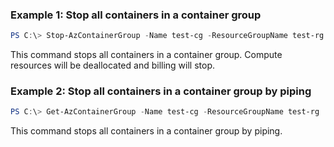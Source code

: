### Example 1: Stop all containers in a container group
```powershell
PS C:\> Stop-AzContainerGroup -Name test-cg -ResourceGroupName test-rg
```

This command stops all containers in a container group. Compute resources will be deallocated and billing will stop.

### Example 2: Stop all containers in a container group by piping
```powershell
PS C:\> Get-AzContainerGroup -Name test-cg -ResourceGroupName test-rg | Stop-AzContainerGroup
```

This command stops all containers in a container group by piping.

